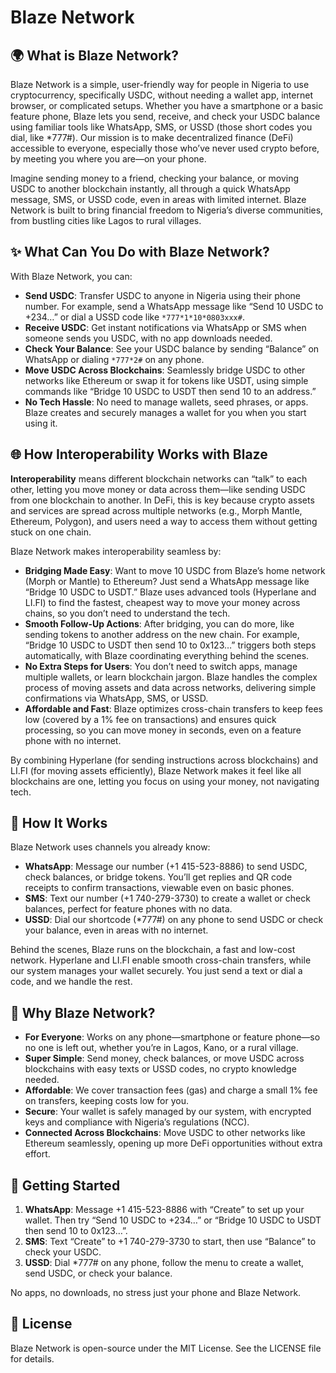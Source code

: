# Blaze Network

## 🌍 What is Blaze Network?

Blaze Network is a simple, user-friendly way for people in Nigeria to use cryptocurrency, specifically USDC, without needing a wallet app, internet browser, or complicated setups. Whether you have a smartphone or a basic feature phone, Blaze lets you send, receive, and check your USDC balance using familiar tools like WhatsApp, SMS, or USSD (those short codes you dial, like \*777#). Our mission is to make decentralized finance (DeFi) accessible to everyone, especially those who’ve never used crypto before, by meeting you where you are—on your phone.

Imagine sending money to a friend, checking your balance, or moving USDC to another blockchain instantly, all through a quick WhatsApp message, SMS, or USSD code, even in areas with limited internet. Blaze Network is built to bring financial freedom to Nigeria’s diverse communities, from bustling cities like Lagos to rural villages.

## ✨ What Can You Do with Blaze Network?

With Blaze Network, you can:

- **Send USDC**: Transfer USDC to anyone in Nigeria using their phone number. For example, send a WhatsApp message like “Send 10 USDC to +234…” or dial a USSD code like `*777*1*10*0803xxx#`.
- **Receive USDC**: Get instant notifications via WhatsApp or SMS when someone sends you USDC, with no app downloads needed.
- **Check Your Balance**: See your USDC balance by sending “Balance” on WhatsApp or dialing `*777*2#` on any phone.
- **Move USDC Across Blockchains**: Seamlessly bridge USDC to other networks like Ethereum or swap it for tokens like USDT, using simple commands like “Bridge 10 USDC to USDT then send 10 to an address.”
- **No Tech Hassle**: No need to manage wallets, seed phrases, or apps. Blaze creates and securely manages a wallet for you when you start using it.

## 🌐 How Interoperability Works with Blaze

**Interoperability** means different blockchain networks can “talk” to each other, letting you move money or data across them—like sending USDC from one blockchain to another. In DeFi, this is key because crypto assets and services are spread across multiple networks (e.g., Morph Mantle, Ethereum, Polygon), and users need a way to access them without getting stuck on one chain.

Blaze Network makes interoperability seamless by:

- **Bridging Made Easy**: Want to move 10 USDC from Blaze’s home network (Morph or Mantle) to Ethereum? Just send a WhatsApp message like “Bridge 10 USDC to USDT.” Blaze uses advanced tools (Hyperlane and LI.FI) to find the fastest, cheapest way to move your money across chains, so you don’t need to understand the tech.
- **Smooth Follow-Up Actions**: After bridging, you can do more, like sending tokens to another address on the new chain. For example, “Bridge 10 USDC to USDT then send 10 to 0x123…” triggers both steps automatically, with Blaze coordinating everything behind the scenes.
- **No Extra Steps for Users**: You don’t need to switch apps, manage multiple wallets, or learn blockchain jargon. Blaze handles the complex process of moving assets and data across networks, delivering simple confirmations via WhatsApp, SMS, or USSD.
- **Affordable and Fast**: Blaze optimizes cross-chain transfers to keep fees low (covered by a 1% fee on transactions) and ensures quick processing, so you can move money in seconds, even on a feature phone with no internet.

By combining Hyperlane (for sending instructions across blockchains) and LI.FI (for moving assets efficiently), Blaze Network makes it feel like all blockchains are one, letting you focus on using your money, not navigating tech.

## 📱 How It Works

Blaze Network uses channels you already know:

- **WhatsApp**: Message our number (+1 415-523-8886) to send USDC, check balances, or bridge tokens. You’ll get replies and QR code receipts to confirm transactions, viewable even on basic phones.
- **SMS**: Text our number (+1 740-279-3730) to create a wallet or check balances, perfect for feature phones with no data.
- **USSD**: Dial our shortcode (\*777#) on any phone to send USDC or check your balance, even in areas with no internet.

Behind the scenes, Blaze runs on the blockchain, a fast and low-cost network. Hyperlane and LI.FI enable smooth cross-chain transfers, while our system manages your wallet securely. You just send a text or dial a code, and we handle the rest.

## 🌟 Why Blaze Network?

- **For Everyone**: Works on any phone—smartphone or feature phone—so no one is left out, whether you’re in Lagos, Kano, or a rural village.
- **Super Simple**: Send money, check balances, or move USDC across blockchains with easy texts or USSD codes, no crypto knowledge needed.
- **Affordable**: We cover transaction fees (gas) and charge a small 1% fee on transfers, keeping costs low for you.
- **Secure**: Your wallet is safely managed by our system, with encrypted keys and compliance with Nigeria’s regulations (NCC).
- **Connected Across Blockchains**: Move USDC to other networks like Ethereum seamlessly, opening up more DeFi opportunities without extra effort.

## 🚀 Getting Started

1. **WhatsApp**: Message +1 415-523-8886 with “Create” to set up your wallet. Then try “Send 10 USDC to +234…” or “Bridge 10 USDC to USDT then send 10 to 0x123…”.
2. **SMS**: Text “Create” to +1 740-279-3730 to start, then use “Balance” to check your USDC.
3. **USSD**: Dial \*777# on any phone, follow the menu to create a wallet, send USDC, or check your balance.

No apps, no downloads, no stress just your phone and Blaze Network.

## 📄 License

Blaze Network is open-source under the MIT License. See the LICENSE file for details.
